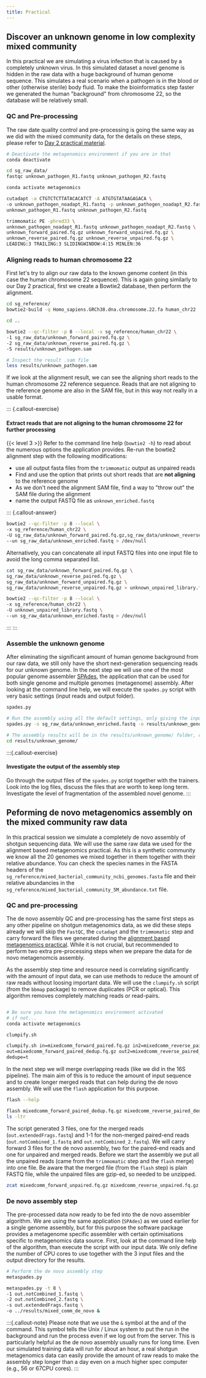 ```yaml
---
title: Practical
---
```


## Discover an unknown genome in low complexity mixed community

In this practical we are simulating a virus infection that is caused by a completely unknown virus. In this simulated dataset a novel genome is hidden in the raw data with a huge background of human genome sequence. This simulates a real scenario when a pathogen is in the blood or other (otherwise sterile) body fluid. To make the bioinformatics step faster we generated the human "background" from chromosome 22, so the database will be relatively small.

### QC and Pre-processing

The raw date quality control and pre-processing is going the same way as we did with the mixed community data, for the details on these steps, please refer to [Day 2 practical material](22-pract.html#standard-quality-control-and-pre-processing-of-shotgun-metagenomics-raw-data).

```bash
# Deactivate the metagenomics environment if you are in that
conda deactivate

cd sg_raw_data/
fastqc unknown_pathogen_R1.fastq unknown_pathogen_R2.fastq

conda activate metagenomics

cutadapt -a CTGTCTCTTATACACATCT -A ATGTGTATAAGAGACA \
-o unknown_pathogen_noadapt_R1.fastq -p unknown_pathogen_noadapt_R2.fastq \
unknown_pathogen_R1.fastq unknown_pathogen_R2.fastq

trimmomatic PE -phred33 \
unknown_pathogen_noadapt_R1.fastq unknown_pathogen_noadapt_R2.fastq \
unknown_forward_paired.fq.gz unknown_forward_unpaired.fq.gz \
unknown_reverse_paired.fq.gz unknown_reverse_unpaired.fq.gz \
LEADING:3 TRAILING:3 SLIDINGWINDOW:4:15 MINLEN:36
```

### Aligning reads to human chromosome 22

First let's try to align our raw data to the known genome content (in this case the human chromosome 22 sequence). This is again going similarly to our Day 2 practical, first we create a Bowtie2 database, then perform the alignment.

```bash
cd sg_reference/
bowtie2-build -q Homo_sapiens.GRCh38.dna.chromosome.22.fa human_chr22

cd ..

bowtie2 --qc-filter -p 8 --local -x sg_reference/human_chr22 \
-1 sg_raw_data/unknown_forward_paired.fq.gz \
-2 sg_raw_data/unknown_reverse_paired.fq.gz \
-S results/unknown_pathogen.sam

# Inspect the result .sam file
less results/unknown_pathogen.sam
```

If we look at the alignment result, we can see the aligning short reads to the human chromosome 22 reference sequence. Reads that are not aligning to the reference genome are also in the SAM file, but in this way not really in a usable format.

::: {.callout-exercise}
#### Extract reads that are not aligning to the human chromosome 22 for further processing
{{< level 3 >}}
Refer to the command line help (`bowtie2 -h`) to read about the numerous options the application provides. Re-run the bowtie2 alignment step with the following modifications:
- use all output fasta files from the `trimmomatic` output as unpaired reads
- Find and use the option that prints out short reads that are **not aligning** to the reference genome
- As we don't need the alignment SAM file, find a way to "throw out" the SAM file during the alignment
- name the output FASTQ file as `unknown_enriched.fastq`

::: {.callout-answer}
```bash
bowtie2 --qc-filter -p 8 --local \
-x sg_reference/human_chr22 \
-U sg_raw_data/unknown_forward_paired.fq.gz,sg_raw_data/unknown_reverse_paired.fq.gz,sg_raw_data/unknown_forward_unpaired.fq.gz,sg_raw_data/unknown_reverse_unpaired.fq.gz \
--un sg_raw_data/unknown_enriched.fastq > /dev/null
```

Alternatively, you can concatenate all input FASTQ files into one input file to avoid the long comma separated list.

```bash
cat sg_raw_data/unknown_forward_paired.fq.gz \
sg_raw_data/unknown_reverse_paired.fq.gz \
sg_raw_data/unknown_forward_unpaired.fq.gz \
sg_raw_data/unknown_reverse_unpaired.fq.gz > unknown_unpaired_library.fastq

bowtie2 --qc-filter -p 8 --local \
-x sg_reference/human_chr22 \
-U unknown_unpaired_library.fastq \
--un sg_raw_data/unknown_enriched.fastq > /dev/null
```
:::
:::

### Assemble the unknown genome

After eliminating the significant amount of human genome background from our raw data, we still only have the short next-generation sequencing reads for our unknown genome. In the next step we will use one of the most popular genome assembler [SPAdes](https://github.com/ablab/spades), the application that can be used for both single genome and multiple genomes (metagenome) assembly. After looking at the command line help, we will execute the `spades.py` script with very basic settings (input reads and output folder).

```bash
spades.py

# Run the assembly using all the default settings, only giving the input raw data file and the output folder
spades.py -s sg_raw_data/unknown_enriched.fastq -o results/unknown_genome

# The assembly results will be in the results/unknown_genome/ folder, check the output files, logs, warnings
cd results/unknown_genome/

```

:::{.callout-exercise}
#### Investigate the output of the assembly step

Go through the output files of the `spades.py` script together with the trainers. Look into the log files, discuss the files that are worth to keep long term. Investigate the level of fragmentation of the assembled novel genome.
:::

## Peforming de novo metagenomics assembly on the mixed community raw data

In this practical session we simulate a completely de novo assembly of shotgun sequencing data. We will use the same raw data we used for the alignment based metagenomics practical. As this is a synthetic community we know all the 20 genomes we mixed together in them together with their relative abundance. You can check the species names in the FASTA headers of the `sg_reference/mixed_bacterial_community_ncbi_genomes.fasta` file and their relative abundancies in the `sg_reference/mixed_bacterial_community_5M_abundance.txt` file.

### QC and pre-processing

The de novo assembly QC and pre-processing has the same first steps as any other pipeline on shotgun metagenomics data, as we did these steps already we will skip the `FastQC`, the `cutadapt` and the `trimmomatic` step and carry forward the files we generated during the [alignment based metagenomics practical](22-pract.html#standard-quality-control-and-pre-processing-of-shotgun-metagenomics-raw-data). While it is not crucial, but recommended to perform two extra pre-processing steps when we prepare the data for de novo metagenomcis assembly.

As the assembly step time and resource need is correlating significantly with the amount of input data, we can use methods to reduce the amount of raw reads without loosing important data. We will use the `clumpify.sh` script (from the `bbmap` package) to remove duplicates (PCR or optical). This algorithm removes completely matching reads or read-pairs.

```bash

# Be sure you have the metagenomics environment activated
# if not...
conda activate metagenomics

clumpify.sh

clumpify.sh in=mixedcomm_forward_paired.fq.gz in2=mixedcomm_reverse_paired.fq.gz \
out=mixedcomm_forward_paired_dedup.fq.gz out2=mixedcomm_reverse_paired_dedup.fq.gz \
dedupe=t
```
In the next step we will merge overlapping reads (like we did in the 16S pipeline).
The main aim of this is to reduce the amount of input sequence and to create longer merged reads that can help during the de novo assembly. We will use the `flash` application for this purpose.

```bash
flash --help

flash mixedcomm_forward_paired_dedup.fq.gz mixedcomm_reverse_paired_dedup.fq.gz
ls -ltr
```

The script generated 3 files, one for the merged reads (`out.extendedFrags.fastq`) and 1-1 for the non-merged paired-end reads (`out.notCombined_1.fastq` and `out.notCombined_2.fastq`). We will carry forward 3 files for the de novo assembly, two for the paired-end reads and one for unpaired and merged reads. Before we start the assembly 
we put all the unpaired reads (came from the `trimmomatic` step and the `flash` merge) into one file. Be aware that the merged file (from the `flash` step) is plain FASTQ file, while the unpaired files are gzip-ed, so needed to be unzipped.

```bash
zcat mixedcomm_forward_unpaired.fq.gz mixedcomm_reverse_unpaired.fq.gz >> out.extendedFrags.fastq
```

### De novo assembly step

The pre-processed data now ready to be fed into the de novo assembler algorithm. We are using the same application (`SPAdes`) as we used earlier for a single genome assembly, but for this purpose the software package provides a metagenome specific assembler with certain optimisations specific to metagenomics data source. First, look at the command line help of the algorithm, than execute the script with our input data. We only define the number of CPU cores to use together with the 3 input files and the output directory for the results.

```bash
# Perform the de novo assembly step
metaspades.py

metaspades.py -t 8 \
-1 out.notCombined_1.fastq \
-2 out.notCombined_2.fastq \
-s out.extendedFrags.fastq \
-o ../results/mixed_comm_de_novo &

```

:::{.callout-note}
Please note that we use the `&` symbol at the and of the command. This symbol tells the Unix / Linux system to put the run in the background and run the process even if we log out from the server. This is particularly helpful as the de novo assembly usually runs for long time. Even our simulated training data will run for about an hour, a real shotgun metagenomics data can easily provide the amount of raw reads to make the assembly step longer than a day even on a much higher spec computer (e.g., 56 or 67CPU cores).
:::